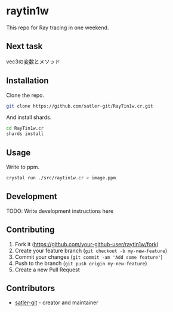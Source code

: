 # raytin1w

This repo for Ray tracing in one weekend.

## Next task

vec3の変数とメソッド

## Installation

Clone the repo.

```bash
git clone https://github.com/satler-git/RayTin1w.cr.git
```

And install shards.

```bash
cd RayTin1w.cr
shards install
```

## Usage

Write to ppm.

```bash
crystal run ./src/raytin1w.cr > image.ppm
```

## Development

TODO: Write development instructions here

## Contributing

1. Fork it (<https://github.com/your-github-user/raytin1w/fork>)
2. Create your feature branch (`git checkout -b my-new-feature`)
3. Commit your changes (`git commit -am 'Add some feature'`)
4. Push to the branch (`git push origin my-new-feature`)
5. Create a new Pull Request

## Contributors

- [satler-git](https://github.com/your-github-user) - creator and maintainer
